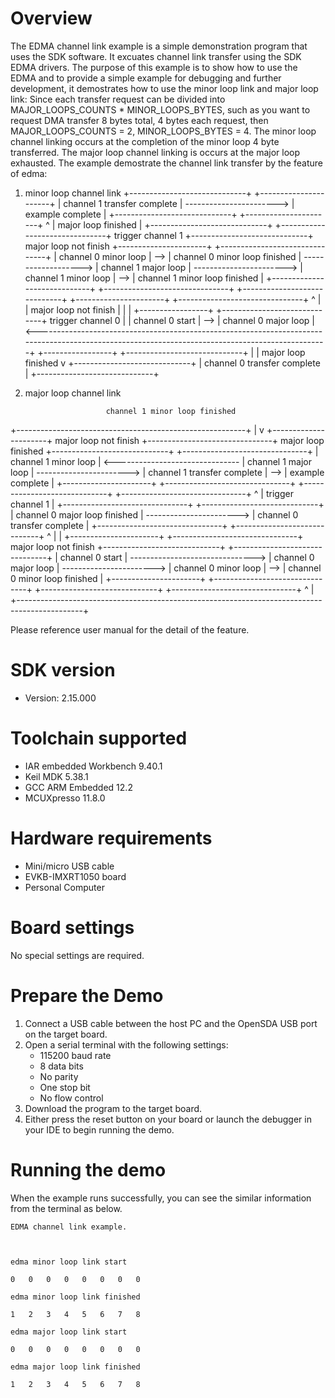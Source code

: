 Overview
========
The EDMA channel link example is a simple demonstration program that uses the SDK software.
It excuates channel link transfer using the SDK EDMA drivers.
The purpose of this example is to show how to use the EDMA and to provide a simple example for
debugging and further development, it demostrates how to use the minor loop link and major loop link:
Since each transfer request can be divided into MAJOR_LOOPS_COUNTS * MINOR_LOOPS_BYTES,
such as you want to request DMA transfer 8 bytes total, 4 bytes each request, then MAJOR_LOOPS_COUNTS = 2, MINOR_LOOPS_BYTES = 4.
The minor loop channel linking occurs at the completion of the minor loop 4 byte transferred.
The major loop channel linking is occurs at the major loop exhausted.
The example demostrate the channel link transfer by the feature of edma:
1. minor loop channel link
                                                                                                                   +-----------------------------+                          +----------------------+
                                                                                                                   | channel 1 transfer complete | -----------------------> |   example complete   |
                                                                                                                   +-----------------------------+                          +----------------------+
                                                                                                                     ^
                                                                                                                     | major loop finished
                                                                                                                     |
                        +-----------------------------+     +-------------------------------+  trigger channel 1   +-----------------------------+  major loop not finish   +----------------------+     +-------------------------------+
                        |    channel 0 minor loop     | --> | channel 0 minor loop finished | -------------------> |    channel 1 major loop     | -----------------------> | channel 1 minor loop | --> | channel 1 minor loop finished |
                        +-----------------------------+     +-------------------------------+                      +-----------------------------+                          +----------------------+     +-------------------------------+
                          ^                                                                                                                                                                                |
                          | major loop not finish                                                                                                                                                          |
                          |                                                                                                                                                                                |
+-----------------+     +-----------------------------+      trigger channel 0                                                                                                                             |
| channel 0 start | --> |    channel 0 major loop     | <--------------------------------------------------------------------------------------------------------------------------------------------------+
+-----------------+     +-----------------------------+
                          |
                          | major loop finished
                          v
                        +-----------------------------+
                        | channel 0 transfer complete |
                        +-----------------------------+

2. major loop channel link

                         channel 1 minor loop finished
  +---------------------------------------------------------+
  |                                                         v
+----------------------+  major loop not finish           +-------------------------------+  major loop finished     +-----------------------------+     +-------------------------------+
| channel 1 minor loop | <------------------------------- |     channel 1 major loop      | -----------------------> | channel 1 transfer complete | --> |       example complete        |
+----------------------+                                  +-------------------------------+                          +-----------------------------+     +-------------------------------+
                                                            ^
                                                            | trigger channel 1
                                                            |
                                                          +-------------------------------+                          +-----------------------------+
                                                          | channel 0 major loop finished | -----------------------> | channel 0 transfer complete |
                                                          +-------------------------------+                          +-----------------------------+
                                                            ^
                                                            |
                                                            |
+----------------------+                                  +-------------------------------+  major loop not finish   +-----------------------------+     +-------------------------------+
|   channel 0 start    | -------------------------------> |     channel 0 major loop      | -----------------------> |    channel 0 minor loop     | --> | channel 0 minor loop finished |
+----------------------+                                  +-------------------------------+                          +-----------------------------+     +-------------------------------+
                                                            ^                                                                                              |
                                                            +----------------------------------------------------------------------------------------------+


Please reference user manual for the detail of the feature.


SDK version
===========
- Version: 2.15.000

Toolchain supported
===================
- IAR embedded Workbench  9.40.1
- Keil MDK  5.38.1
- GCC ARM Embedded  12.2
- MCUXpresso  11.8.0

Hardware requirements
=====================
- Mini/micro USB cable
- EVKB-IMXRT1050 board
- Personal Computer

Board settings
==============
No special settings are required.

Prepare the Demo
================
1.  Connect a USB cable between the host PC and the OpenSDA USB port on the target board.
2.  Open a serial terminal with the following settings:
    - 115200 baud rate
    - 8 data bits
    - No parity
    - One stop bit
    - No flow control
3.  Download the program to the target board.
4.  Either press the reset button on your board or launch the debugger in your IDE to begin running the demo.

Running the demo
================
When the example runs successfully, you can see the similar information from the terminal as below.
~~~~~~~~~~~~~~~~~~~~~
EDMA channel link example.



edma minor loop link start

0   0   0   0   0   0   0   0

edma minor loop link finished

1   2   3   4   5   6   7   8

edma major loop link start

0   0   0   0   0   0   0   0

edma major loop link finished

1   2   3   4   5   6   7   8
~~~~~~~~~~~~~~~~~~~~~

